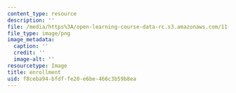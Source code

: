```yaml
---
content_type: resource
description: ''
file: /media/https%3A/open-learning-course-data-rc.s3.amazonaws.com/11-139-the-city-in-film-spring-2015/f8ceba94bfdffe20e6be466c3b59b8ea_13.png
file_type: image/png
image_metadata:
  caption: ''
  credit: ''
  image-alt: ''
resourcetype: Image
title: enrollment
uid: f8ceba94-bfdf-fe20-e6be-466c3b59b8ea
---
```

